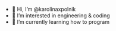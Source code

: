 - 👋 Hi, I’m @karolinaxpolnik
- 👀 I’m interested in engineering & coding
- 🌱 I’m currently learning how to program

<!---
karolinaxpolnik/karolinaxpolnik is a ✨ special ✨ repository because its `README.md` (this file) appears on your GitHub profile.
You can click the Preview link to take a look at your changes.
--->

